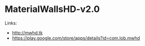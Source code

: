# MaterialWallsHD-v2.0

Links:
- http://mwhd.tk
- https://play.google.com/store/apps/details?id=com.lob.mwhd
